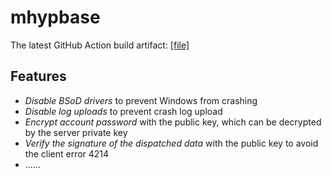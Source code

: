 # mhypbase

The latest GitHub Action build artifact: [[file]](https://nightly.link/Jx2f/mhypbase/workflows/msbuild/main/mhypbase-latest.zip)

## Features

- _Disable BSoD drivers_ to prevent Windows from crashing
- _Disable log uploads_ to prevent crash log upload
- _Encrypt account password_ with the public key, which can be decrypted by the server private key
- _Verify the signature of the dispatched data_ with the public key to avoid the client error 4214
- ......
